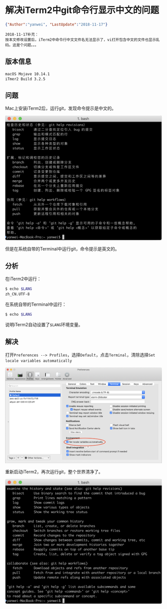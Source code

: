 # 解决iTerm2中git命令行显示中文的问题

<link rel="stylesheet" href="https://yanwei.github.io/auto-number-title.css" />

```json
{"Author":"yanwei", "LastUpdate":"2018-11-17"}
```

```text
2018-11-17补充：
按本文修改设置后，iTerm2中命令行中文文件名无法显示了，vi打开包含中文的文件也显示乱码。这是个问题。。。
```

## 版本信息

```text
macOS Mojave 10.14.1
iTmer2 Build 3.2.5
```

## 问题

Mac上安装iTerm2后，运行git，发现命令提示是中文的。

![git-in-chinese](git-in-chinese.png)

但是在系统自带的Terminal中运行git，命令提示是英文的。

## 分析

在iTerm2中运行：

```bash
$ echo $LANG
zh_CN.UTF-8
```

在系统自带的Terminal中运行：

```bash
$ echo $LANG

```

说明iTerm2自动设置了`$LANG`环境变量。

## 解决

打开`Preferences --> Profiles`，选择`Default`，点击`Terminal`，清除选择`Set locale variables automatically`

![iterm2-preferences-profiles-terminal](iterm2-preferences-profiles-terminal.png)

重新启动iTerm2，再次运行git，整个世界清净了。

![git-in-english](git-in-english.png)
